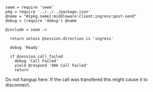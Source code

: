     seem = require 'seem'
    pkg = require '../../../package.json'
    @name = "#{pkg.name}:middleware:client:ingress:post-send"
    debug = (require 'debug') @name

    @include = seem ->

      return unless @session.direction is 'ingress'

      debug 'Ready'

      if @session.call_failed
        debug 'Call Failed'
        yield @respond '486 Call Failed'
        return

Do not hangup here. If the call was transfered this might cause it to disconnect.
